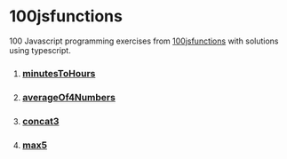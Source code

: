 # 100jsfunctions
100 Javascript programming exercises from [100jsfunctions](https://100jsfunctions.com) with solutions using typescript.

1. ### [minutesToHours](https://github.com/akramnarejo/100jsfunctions/blob/main/minutesToHours.ts)
2. ### [averageOf4Numbers](https://github.com/akramnarejo/100jsfunctions/blob/main/averageOf4Numbers.ts)
3. ### [concat3](https://github.com/akramnarejo/100jsfunctions/blob/main/concat3.ts)
4. ### [max5](https://github.com/akramnarejo/100jsfunctions/blob/main/max5.ts)